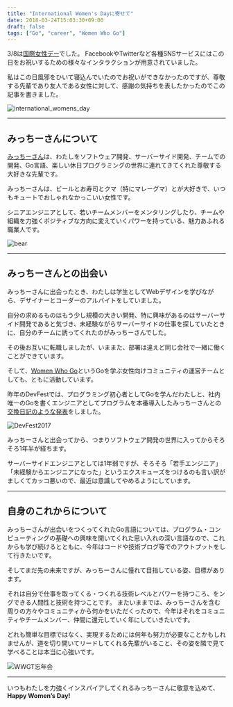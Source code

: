 ```yaml
---
title: "International Women's Dayに寄せて"
date: 2018-03-24T15:03:30+09:00
draft: false
tags: ["Go", "career", "Women Who Go"]
---
```


3/8は[国際女性デー](https://www.internationalwomensday.com/)でした。
FacebookやTwitterなど各種SNSサービスにはこの日をお祝いするための様々なインタラクションが用意されていました。<br>

私はこの日風邪をひいて寝込んでいたのでお祝いができなかったのですが、尊敬する先輩であり友人である女性に対して、感謝の気持ちを表したかったのでこの記事を書きました。

![international_womens_day](/images/articles/flowers.jpg)

***

## みっちーさんについて

[みっちーさん](https://twitter.com/micchiebear)は、わたしをソフトウェア開発、サーバーサイド開発、チームでの開発、Go言語、楽しい休日プログラミングの世界に連れてきてくれた尊敬する大好きな先輩です。

みっちーさんは、ビールとお寿司とクマ（特にマレーグマ）とが大好きで、いつもキュートでおしゃれなかっこいい女性です。

シニアエンジニアとして、若いチームメンバーをメンタリングしたり、チームや組織を力強くポジティブな方向に変えていくパワーを持っている、魅力あふれる職業人です。

![bear](/images/articles/bear.jpg)

*** 

## みっちーさんとの出会い
みっちーさんに出会ったとき、わたしは学生としてWebデザインを学びながら、デザイナーとコーダーのアルバイトをしていました。

自分の求めるものはもう少し規模の大きい開発、特に興味があるのはサーバーサイド開発であると気づき、未経験ながらサーバーサイドの仕事を探していたときに、自分のチームに誘ってくれたのがみっちーさんでした。

その後お互いに転職しましたが、いままた、部署は違えど同じ会社で一緒に働くことができています。

そして、[Women Who Go](https://womenwhogo-tokyo.connpass.com/)というGoを学ぶ女性向けコミュニティの運営チームとしても、ともに活動しています。

昨年のDevFestでは、プログラミング初心者としてGoを学んだわたしと、社内唯一のGoを書くエンジニアとしてプログラムを本番導入したみっちーさんとの[交換日記のような発表](https://mom0tomo.github.io/post/20171009/)をしました。


![DevFest2017](/images/articles/dft17_wwgt2.jpg)

みっちーさんと出会ってから、つまりソフトウェア開発の世界に入ってからそろそろ1年半が経ちます。

サーバーサイドエンジニアとしては1年弱ですが、そろそろ「若手エンジニア」「未経験からエンジニアになった」というエクスキューズをつけるのも言い訳がましくてカッコ悪いので、最近は意識してやめるようにしています。

***

## 自身のこれからについて

みっちーさんが出会いをつくってくれたGo言語については、プログラム・コンピューティングの基礎への興味を開いてくれた思い入れの深い言語なので、これからも学び続けるとともに、今年はコードや技術ブログ等でのアウトプットをして行きたいです。

そしてまだ先の未来ですが、みっちーさんに憧れて目指している姿、目標があります。<br>

それは自分で仕事を取ってくる・つくれる技術レベルとパワーを持つころ、をングできる人間性と技術を持つことです。
またいままでは、みっちーさんを含む周りの方々やコミュニティから何かをいただくったので、今年はそれをコミュニティやチームメンバー、仲間に還元していく年にしていきたいです。

どれも簡単な目標ではなく、実現するためには何年も努力が必要なことかもしれませんが、道を切り開いてリードしてくれる先輩がいること、その姿を隣で見て学べることは本当に心強いです。<br>

![WWGT忘年会](/images/articles/wwgt_bonennkai.png)	
***

いつもわたしを力強くインスパイアしてくれるみっちーさんに敬意を込めて、<br>
__Happy Women’s Day!__

